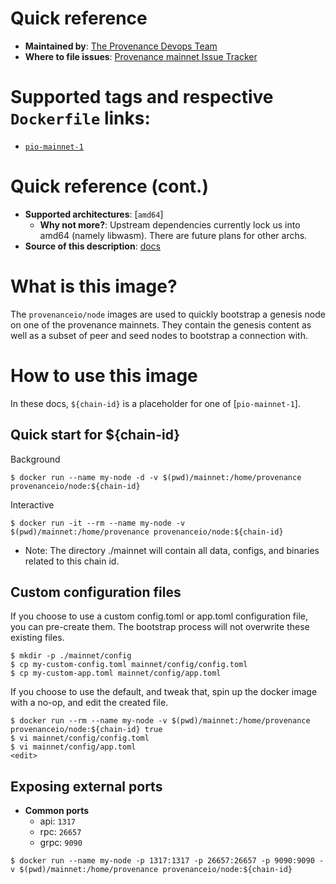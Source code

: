 # Quick reference

- **Maintained by**: [The Provenance Devops Team](https://github.com/provenance-io/mainnet)
- **Where to file issues**: [Provenance mainnet Issue Tracker](https://github.com/provenance-io/mainnet/issues)

# Supported tags and respective `Dockerfile` links:

- [`pio-mainnet-1`](https://raw.githubusercontent.com/provenance-io/mainnet/main/docker/node/visor/Dockerfile)

# Quick reference (cont.)

- **Supported architectures**: [`amd64`]
  - **Why not more?**: Upstream dependencies currently lock us into amd64 (namely libwasm). There are future plans for other archs.
- **Source of this description**: [docs](https://raw.githubusercontent.com/provenance-io/mainnet/main/docker/README.md)

# What is this image?

The `provenanceio/node` images are used to quickly bootstrap a genesis node on one of the provenance mainnets. They contain the genesis content as well as a subset of peer and seed nodes to bootstrap a connection with.

# How to use this image

In these docs, `${chain-id}` is a placeholder for one of [`pio-mainnet-1`].

## Quick start for ${chain-id}

Background

```console
$ docker run --name my-node -d -v $(pwd)/mainnet:/home/provenance provenanceio/node:${chain-id}
```

Interactive

```console
$ docker run -it --rm --name my-node -v $(pwd)/mainnet:/home/provenance provenanceio/node:${chain-id}
```

- Note: The directory ./mainnet will contain all data, configs, and binaries related to this chain id.

## Custom configuration files

If you choose to use a custom config.toml or app.toml configuration file, you can pre-create them. The bootstrap process will not overwrite these existing files.

```console
$ mkdir -p ./mainnet/config
$ cp my-custom-config.toml mainnet/config/config.toml
$ cp my-custom-app.toml mainnet/config/app.toml
```

If you choose to use the default, and tweak that, spin up the docker image with a no-op, and edit the created file.

```console
$ docker run --rm --name my-node -v $(pwd)/mainnet:/home/provenance provenanceio/node:${chain-id} true
$ vi mainnet/config/config.toml
$ vi mainnet/config/app.toml
<edit>
```

## Exposing external ports

- **Common ports**
  - api: `1317`
  - rpc: `26657`
  - grpc: `9090`

```console
$ docker run --name my-node -p 1317:1317 -p 26657:26657 -p 9090:9090 -v $(pwd)/mainnet:/home/provenance provenanceio/node:${chain-id}
```
